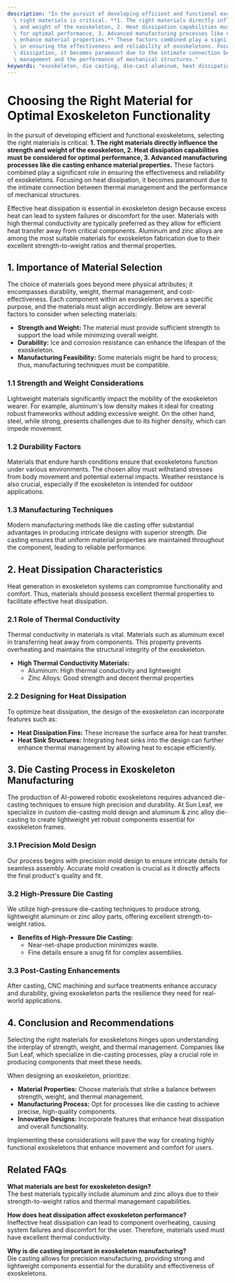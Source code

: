 ```yaml
---
description: "In the pursuit of developing efficient and functional exoskeletons, selecting the\
  \ right materials is critical. **1. The right materials directly influence the strength\
  \ and weight of the exoskeleton, 2. Heat dissipation capabilities must be considered\
  \ for optimal performance, 3. Advanced manufacturing processes like die casting\
  \ enhance material properties.** These factors combined play a significant role\
  \ in ensuring the effectiveness and reliability of exoskeletons. Focusing on heat\
  \ dissipation, it becomes paramount due to the intimate connection between thermal\
  \ management and the performance of mechanical structures."
keywords: "exoskeleton, die casting, die-cast aluminum, heat dissipation efficiency"
---
```

# Choosing the Right Material for Optimal Exoskeleton Functionality

In the pursuit of developing efficient and functional exoskeletons, selecting the right materials is critical. **1. The right materials directly influence the strength and weight of the exoskeleton, 2. Heat dissipation capabilities must be considered for optimal performance, 3. Advanced manufacturing processes like die casting enhance material properties.** These factors combined play a significant role in ensuring the effectiveness and reliability of exoskeletons. Focusing on heat dissipation, it becomes paramount due to the intimate connection between thermal management and the performance of mechanical structures.

Effective heat dissipation is essential in exoskeleton design because excess heat can lead to system failures or discomfort for the user. Materials with high thermal conductivity are typically preferred as they allow for efficient heat transfer away from critical components. Aluminum and zinc alloys are among the most suitable materials for exoskeleton fabrication due to their excellent strength-to-weight ratios and thermal properties.

## **1. Importance of Material Selection**

The choice of materials goes beyond mere physical attributes; it encompasses durability, weight, thermal management, and cost-effectiveness. Each component within an exoskeleton serves a specific purpose, and the materials must align accordingly. Below are several factors to consider when selecting materials:

- **Strength and Weight:** The material must provide sufficient strength to support the load while minimizing overall weight.
- **Durability:** Ice and corrosion resistance can enhance the lifespan of the exoskeleton.
- **Manufacturing Feasibility:** Some materials might be hard to process; thus, manufacturing techniques must be compatible.
  
### **1.1 Strength and Weight Considerations**

Lightweight materials significantly impact the mobility of the exoskeleton wearer. For example, aluminum's low density makes it ideal for creating robust frameworks without adding excessive weight. On the other hand, steel, while strong, presents challenges due to its higher density, which can impede movement.

### **1.2 Durability Factors**

Materials that endure harsh conditions ensure that exoskeletons function under various environments. The chosen alloy must withstand stresses from body movement and potential external impacts. Weather resistance is also crucial, especially if the exoskeleton is intended for outdoor applications.

### **1.3 Manufacturing Techniques**

Modern manufacturing methods like die casting offer substantial advantages in producing intricate designs with superior strength. Die casting ensures that uniform material properties are maintained throughout the component, leading to reliable performance. 

## **2. Heat Dissipation Characteristics**

Heat generation in exoskeleton systems can compromise functionality and comfort. Thus, materials should possess excellent thermal properties to facilitate effective heat dissipation.

### **2.1 Role of Thermal Conductivity**

Thermal conductivity in materials is vital. Materials such as aluminum excel in transferring heat away from components. This property prevents overheating and maintains the structural integrity of the exoskeleton. 

- **High Thermal Conductivity Materials:**
  - Aluminum: High thermal conductivity and lightweight
  - Zinc Alloys: Good strength and decent thermal properties

### **2.2 Designing for Heat Dissipation**

To optimize heat dissipation, the design of the exoskeleton can incorporate features such as:

- **Heat Dissipation Fins:** These increase the surface area for heat transfer.
- **Heat Sink Structures:** Integrating heat sinks into the design can further enhance thermal management by allowing heat to escape efficiently.

## **3. Die Casting Process in Exoskeleton Manufacturing**

The production of AI-powered robotic exoskeletons requires advanced die-casting techniques to ensure high precision and durability. At Sun Leaf, we specialize in custom die-casting mold design and aluminum & zinc alloy die-casting to create lightweight yet robust components essential for exoskeleton frames.

### **3.1 Precision Mold Design**

Our process begins with precision mold design to ensure intricate details for seamless assembly. Accurate mold creation is crucial as it directly affects the final product's quality and fit.

### **3.2 High-Pressure Die Casting**

We utilize high-pressure die-casting techniques to produce strong, lightweight aluminum or zinc alloy parts, offering excellent strength-to-weight ratios. 

- **Benefits of High-Pressure Die Casting:**
  - Near-net-shape production minimizes waste.
  - Fine details ensure a snug fit for complex assemblies.

### **3.3 Post-Casting Enhancements**

After casting, CNC machining and surface treatments enhance accuracy and durability, giving exoskeleton parts the resilience they need for real-world applications. 

## **4. Conclusion and Recommendations**

Selecting the right materials for exoskeletons hinges upon understanding the interplay of strength, weight, and thermal management. Companies like Sun Leaf, which specialize in die-casting processes, play a crucial role in producing components that meet these needs. 

When designing an exoskeleton, prioritize:

- **Material Properties:** Choose materials that strike a balance between strength, weight, and thermal management.
- **Manufacturing Process:** Opt for processes like die casting to achieve precise, high-quality components.
- **Innovative Designs:** Incorporate features that enhance heat dissipation and overall functionality.

Implementing these considerations will pave the way for creating highly functional exoskeletons that enhance movement and comfort for users.

## Related FAQs

**What materials are best for exoskeleton design?**  
The best materials typically include aluminum and zinc alloys due to their strength-to-weight ratios and thermal management capabilities.

**How does heat dissipation affect exoskeleton performance?**  
Ineffective heat dissipation can lead to component overheating, causing system failures and discomfort for the user. Therefore, materials used must have excellent thermal conductivity.

**Why is die casting important in exoskeleton manufacturing?**  
Die casting allows for precision manufacturing, providing strong and lightweight components essential for the durability and effectiveness of exoskeletons.
